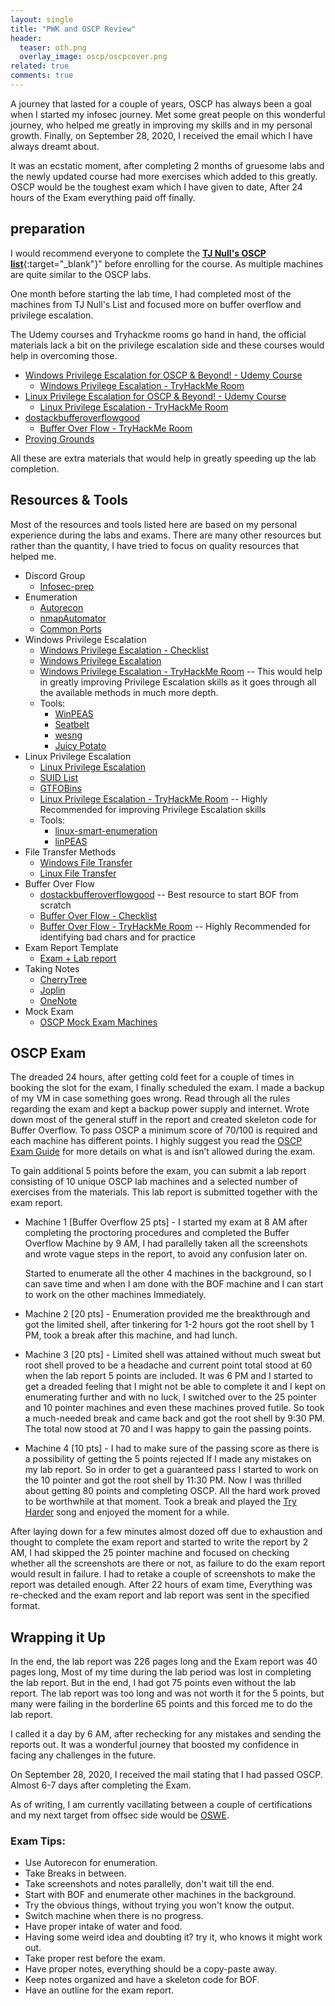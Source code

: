 ```yaml
---
layout: single
title: "PWK and OSCP Review"
header:
  teaser: oth.png
  overlay_image: oscp/oscpcover.png
related: true
comments: true
---
```


A journey that lasted for a couple of years, OSCP has always been a goal when I started my infosec journey. Met some great people on this wonderful journey, 
who helped me greatly in improving my skills and in my personal growth. Finally, on September 28, 2020, I received the email which I have always dreamt about. 

It was an ecstatic moment, after completing 2 months of gruesome labs and the newly updated course had more exercises which added to this greatly. 
OSCP would be the toughest exam which I have given to date, After 24 hours of the Exam everything paid off finally. 


## preparation 

I would recommend everyone to complete the [__TJ Null's OSCP list__](https://docs.google.com/spreadsheets/d/1dwSMIAPIam0PuRBkCiDI88pU3yzrqqHkDtBngUHNCw8/edit#gid=0){:target="_blank"}"
before enrolling for the course. As multiple machines are quite similar to the OSCP labs.

One month before starting the lab time, I had completed most of the machines from TJ Null's List and focused more on buffer overflow and privilege escalation.

The Udemy courses and Tryhackme rooms go hand in hand, the official materials lack a bit on the privilege escalation side and these courses would help in 
overcoming those.

- [Windows Privilege Escalation for OSCP & Beyond! - Udemy Course](https://www.udemy.com/course/windows-privilege-escalation/)
  - [Windows Privilege Escalation - TryHackMe Room](https://tryhackme.com/room/windows10privesc)
- [Linux Privilege Escalation for OSCP & Beyond! - Udemy Course](https://www.udemy.com/course/linux-privilege-escalation/)
  - [Linux Privilege Escalation - TryHackMe Room](https://tryhackme.com/room/linuxprivesc)
- [dostackbufferoverflowgood](https://github.com/justinsteven/dostackbufferoverflowgood)
  - [Buffer Over Flow - TryHackMe Room](https://tryhackme.com/room/bufferoverflowprep)
- [Proving Grounds](https://www.offensive-security.com/labs/individual/)

All these are extra materials that would help in greatly speeding up the lab completion.


## Resources & Tools

Most of the resources and tools listed here are based on my personal experience during the labs and exams. There are many other resources but rather 
than the quantity, I have tried to focus on quality resources that helped me.

* Discord Group
  - [Infosec-prep](https://discord.com/invite/infosecprep) 
* Enumeration
  - [Autorecon](https://github.com/Tib3rius/AutoRecon)
  - [nmapAutomator](https://github.com/21y4d/nmapAutomator)
  - [Common Ports](https://sushant747.gitbooks.io/total-oscp-guide/content/list_of_common_ports.html)
* Windows Privilege Escalation
  - [Windows Privilege Escalation - Checklist](https://github.com/netbiosX/Checklists/blob/master/Windows-Privilege-Escalation.md)
  - [Windows Privilege Escalation](https://securism.wordpress.com/oscp-notes-privilege-escalation-windows/)
  - [Windows Privilege Escalation - TryHackMe Room](https://tryhackme.com/room/windows10privesc)  -- This would help in greatly improving Privilege Escalation skills as it goes through all the available methods in much more depth.
  - Tools:
	- [WinPEAS](https://github.com/carlospolop/PEASS-ng/tree/master/winPEAS)
	- [Seatbelt](https://github.com/GhostPack/Seatbelt)
	- [wesng](https://github.com/bitsadmin/wesng)
	- [Juicy Potato](https://github.com/ohpe/juicy-potato)
* Linux Privilege Escalation
  - [Linux Privilege Escalation](https://payatu.com/guide-linux-privilege-escalation)
  - [SUID List](https://pentestlab.blog/2017/09/25/suid-executables/)
  - [GTFOBins](https://gtfobins.github.io/)
  - [Linux Privilege Escalation - TryHackMe Room](https://tryhackme.com/room/linuxprivesc) -- Highly Recommended for improving Privilege Escalation skills
  - Tools:
	- [linux-smart-enumeration](https://github.com/diego-treitos/linux-smart-enumeration)
	- [linPEAS](https://github.com/carlospolop/PEASS-ng/tree/master/linPEAS)
* File Transfer Methods
  - [Windows File Transfer](https://isroot.nl/2018/07/09/post-exploitation-file-transfers-on-windows-the-manual-way/)
  - [Linux File Transfer](https://sushant747.gitbooks.io/total-oscp-guide/content/transfering_files.html)
* Buffer Over Flow
  - [dostackbufferoverflowgood](https://github.com/justinsteven/dostackbufferoverflowgood) -- Best resource to start BOF from scratch 
  - [Buffer Over Flow - Checklist](https://github.com/Arken2/Everything-OSCP/blob/master/Checklists/WindowsBufferOverflowChecklist.pdf)
  - [Buffer Over Flow - TryHackMe Room](https://tryhackme.com/room/bufferoverflowprep) -- Highly Recommended for identifying bad chars and for practice 
* Exam Report Template
  - [Exam + Lab report](https://github.com/whoisflynn/OSCP-Exam-Report-Template)
* Taking Notes
  - [CherryTree](https://github.com/giuspen/cherrytree)
  - [Joplin](https://github.com/laurent22/joplin)
  - [OneNote](https://www.microsoft.com/en-us/microsoft-365/onenote/digital-note-taking-app)
* Mock Exam
  - [OSCP Mock Exam Machines](https://github.com/six2dez/OSCP-Human-Guide/blob/master/README.md#exam-mockups)

## OSCP Exam

The dreaded 24 hours, after getting cold feet for a couple of times in booking the slot for the exam, I finally scheduled the exam. I made a backup of my VM in case something goes wrong. Read through all the rules regarding the exam and kept a backup power supply and internet. Wrote down most of the general stuff in the report
and created skeleton code for Buffer Overflow. To pass OSCP a minimum score of 70/100 is required and each machine has different points.
I highly suggest you read the [OSCP Exam Guide](https://help.offensive-security.com/hc/en-us/articles/360040165632-OSCP-Exam-Guide) for more details on what is and isn’t allowed during the exam.

To gain additional 5 points before the exam, you can submit a lab report consisting of 10 unique OSCP lab machines and a selected number of exercises from the materials.
This lab report is submitted together with the exam report.

* Machine 1 [Buffer Overflow 25 pts] -
I started my exam at 8 AM after completing the proctoring procedures and completed the Buffer Overflow Machine by 9 AM, I had parallelly taken all the screenshots and wrote vague
steps in the report, to avoid any confusion later on.

  Started to enumerate all the other 4 machines in the background, so I can save time and when I am done with the BOF machine and I can start to work on the other machines 
Immediately.

* Machine 2 [20 pts] -
Enumeration provided me the breakthrough and got the limited shell, after tinkering for 1-2 hours got the root shell by 1 PM, took a break after this machine, and had lunch.

* Machine 3 [20 pts] -
Limited shell was attained without much sweat but root shell proved to be a headache and current point total stood at 60 when the lab report 5 points are included. 
It was 6 PM and I started to get a dreaded feeling that I might not be able to complete it and I kept on enumerating further and with no luck, I switched over to the 
25 pointer and 10 pointer machines and even these machines proved futile. So took a much-needed break and came back and got the root shell by 9:30 PM. The total now stood at 70 and I was happy to gain the passing points.

* Machine 4 [10 pts] -
I had to make sure of the passing score as there is a possibility of getting the 5 points rejected If I made any mistakes on my lab report. So in order to get a guaranteed pass
I started to work on the 10 pointer and got the root shell by 11:30 PM. Now I was thrilled about getting 80 points and completing OSCP. All the hard work proved to be worthwhile
at that moment. Took a break and played the [Try Harder](https://www.offensive-security.com/offsec/say-try-harder/) song and enjoyed the moment for a while. 

After laying down for a few minutes almost dozed off due to exhaustion and thought to complete the exam report and started to write the report by 2 AM, I had skipped the 25 pointer machine and focused on checking whether all the screenshots are there or not, as failure to do the exam report would result in failure. I had to retake a couple of screenshots to make the report was detailed enough. After 22 hours of exam time, Everything was re-checked and the exam report and lab report was sent in the specified format. 


## Wrapping it Up

In the end, the lab report was 226 pages long and the Exam report was 40 pages long, Most of my time during the lab period was lost in completing the lab report. But in the end, I had got 75 points even without the lab report. The lab report was too long and was not worth it for the 5 points, but many were failing in the borderline 65 points and this forced me to do the lab report.

I called it a day by 6 AM, after rechecking for any mistakes and sending the reports out. It was a wonderful journey that boosted my confidence in facing any challenges in the future.

On September 28, 2020, I received the mail stating that I had passed OSCP. Almost 6-7 days after completing the Exam.

<div data-iframe-width="250" data-iframe-height="270" data-share-badge-id="6fd420ed-eafb-48ed-bff4-e442bcf5df15" data-share-badge-host="https://www.credly.com"></div><script type="text/javascript" async src="//cdn.credly.com/assets/utilities/embed.js"></script>


As of writing, I am currently vacillating between a couple of certifications and my next target from offsec side would be [OSWE](https://www.offensive-security.com/awae-oswe/).

###  Exam Tips:

* Use Autorecon for enumeration.
* Take Breaks in between.
* Take screenshots and notes parallelly, don't wait till the end.
* Start with BOF and enumerate other machines in the background.
* Try the obvious things, without trying you won't know the output.
* Switch machine when there is no progress.
* Have proper intake of water and food.
* Having some weird idea and doubting it? try it, who knows it might work out.
* Take proper rest before the exam.
* Have proper notes, everything should be a copy-paste away. 
* Keep notes organized and have a skeleton code for BOF.
* Have an outline for the exam report.



